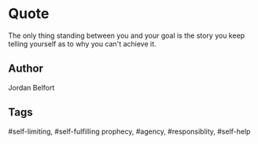 # Quote

The only thing standing between you and your goal is the story you keep telling yourself as to why you can't achieve it.

## Author

Jordan Belfort

## Tags

#self-limiting, #self-fulfilling prophecy, #agency, #responsiblity, #self-help
